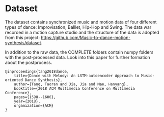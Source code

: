 # Dataset

The dataset contains synchronized music and motion data of four different types of dance: Improvisation, Balllet, Hip-Hop and Swing. The data war recorded in a motion capture studio and the structure of the data is adopted from this project: https://github.com/Music-to-dance-motion-synthesis/dataset.

In addition to the raw data, the COMPLETE folders contain numpy folders with the post-processed data. Look into this paper for further formation about the postprocess. 
```
@inproceedings{tang2018dance,
	title={Dance with Melody: An LSTM-autoencoder Approach to Music-oriented Dance Synthesis},
	author={Tang, Taoran and Jia, Jia and Mao, Hanyang},
	booktitle={2018 ACM Multimedia Conference on Multimedia Conference},
	pages={1598--1606},
	year={2018},
	organization={ACM}
}
```
